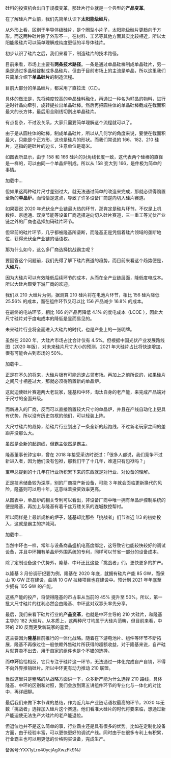 硅料的投资机会出自于规模变革，那硅片行业就是一个典型的**产品变革**。 

在了解硅片产业前，我们先简单认识下**太阳能级硅片**。 

从外形上看，区别于半导体级硅片，是个圈型小片子，太阳能级硅片更趋向于方形。而这两种硅片除了外形不一，在材料、工艺等其他方面其实比较相近，所以太阳能级硅片可以简单理解成纯度更低的半导体硅片。 

初步认识了硅片之后，我们来看下，制造硅片的技术路径。 

目前来看，市场上主要有**两条技术路径**。一条是通过单晶硅棒制成单晶硅片，另一条是通过多晶硅锭制成多晶硅片。但由于目前市场上的主流是单晶，所以这里我们只简单介绍下**单晶硅片**的制造流程。

目前大部分的单晶硅片，都采用了直拉法（CZ）。

具体的做法是，先将纯度较高的单晶硅料融化，再通过一种名为籽晶的物料，进行逆时针晶向牵引，旋转提拉出单晶硅棒。然后再把圆柱体的单晶硅棒截成在截面积最大的长方体，最后用金刚线切割出单晶硅片。 

有点复杂，不过没关系，大家只需要简单理解这个流程就可以了。 

由于是从圆柱体的硅棒，制成单晶硅片，所以从几何学的角度来说，要使在截面积最大，只能是个正方形，这也是硅片的形状。而我们常说的 166、182、210 硅片，这指的是硅片的边长，注意单位是毫米。

如图表所显示，由于 158 和 166 硅片的对角线长度一致，这代表两个硅棒的直径是一样的，可以由同一个单晶炉制成。所以从 158 变大到 166，是件极为简单的事情。 

加载中...

但如果这两种硅片尺寸差别过大，就无法通过简单的改造来完成，那就必须得购置全新的**单晶炉**。而恰恰是这点，导致了许多设备厂商逆向切入硅片赛道。 

如果要说 2020 年光伏全产业链最火热的环节，那肯定是硅片环节。不仅是上机数控、京运通、双良节能等设备厂商选择逆向切入硅片赛道，三一重工等光伏产业链之外的厂商也选择加码硅片环节。

但早前的硅片环节，几乎都被隆基所垄断，而隆基正是凭借着硅片领域的垄断地位，获得光伏全产业链的话语权。

那为什么如今，这么多厂商选择挑战霸主呢？ 

要回答这个问题前，我们先得了解下硅片赛道的趋势，而目前来看这个趋势便是，**大硅片**。 

因为大硅片可以有效降低后续环节的成本，从而在全产业链层面，降低度电成本。所以大硅片颇受下游厂商的欢迎。 

我们以 210 大硅片为例，据测算 210 硅片将在电池片环节，相比 156 硅片降低 25.56\% 的成本，而在组件环节又可以比 156 产品减少 16.8\% 的成本。

在最终的电站环节，相比 166 的产品再降低 4.1\% 的度电成本（LCOE ），因此大尺寸硅片对于度电成本的降低是显而易见的。 

未来硅片行业将全面进入大硅片的时代，也是产业上的一张明牌。 

虽然在 2020 年，大硅片市场占比合计仅有 4.5\%。但根据中国光伏产业发展路线图（2020 年版），对未来硅片尺寸大小的预测，2021 年大硅片占比将快速增加，很有可能会占到市场的 50\%。 

加载中...

正是在不久的将来，大硅片极有可能迅速占领市场。再加上之前所说的，如果硅片之间尺寸相差过大，那就必须得购置新的单晶炉。

这就迫使硅片赛道两大老玩家，隆基和中环，淘汰自身的老产能，来完成产品端对于尺寸的全面升级。

而新进入的厂商，反而可以直接购置较大尺寸的单晶炉，并且在产线自动化上更具有优势，所以没有历史包袱的他们，可以轻装上阵。 

大尺寸硅片的趋势，给硅片行业划出了一条全新的起跑线，不过新老玩家之间的差距并没那么大。 

虽然是全新的起跑线，但霸主依然是霸主。

隆基董事长钟宝申，曾在 2018 年接受采访时说过：「很多人都说，我们竞争不过新进入者，因为他们没有包袱，那我们干了十几年，难道只有包袱吗？」

宝申总提到的十几年在行业所积累下来的东西就是对行业、对设备的理解。

正是技术储备较为深厚，别的厂商投产新设备，可能 3 年就会面临更新换代的风险，隆基则可以用十年，这意味着投资效率更高。 

从图表中，单晶炉的相关专利可以看出，非设备厂商中唯一拥有单晶炉控制系统的便是隆基，再加上与隆基有着千丝万缕关系的连城数控帮衬。

所以同样是上最新规格的炉子，隆基却比那些「挑战者」们节省近 1/3 的初始投入，这就是霸主的护城河。 

加载中...

当然中环也一样，常年与设备商晶盛机电高度绑定，这导致它也能较快较好的调试设备，并且中环拥有单晶炉外围系统的专利，同样可以节省一部分的设备成本。 

除了定制设备这个优势外，隆基、中环还比这些「挑战者」们，更快更多的扩产。

以隆基 3 月份调研纪要为例，隆基在 2020 年底，就拥有硅片产能 85 GW，而保山 10 GW 正在建设，曲靖 10 GW 拉棒项目也在建设中。预计到 2021 年年底至少拥有 105 GW 的产能。 

这些产能的投产，将使得隆基的市占率从当前的 45\% 提升至 50\%。所以，第一批大尺寸硅片的红利必然会由隆基、中环这对双寡头率先分享。 

最后，我们来看下硅片行业的**产品变革**，也就是中环主导的 210 大硅片，和隆基主导的 182 大硅片。从本质上，这两种尺寸均属于大硅片范畴，但目前来看，中环的 210 反而更受新玩家的喜爱。 

这主要因为**隆基**目前推行的一体化战略。随着在下游电池片、组件等环节不断拓展，隆基不再像过往一般依赖外售硅片所获得的超额收益，对于隆基来说，自产硅片就算卖不出去，用于自家的组件也是个不错的选择。

而**中环**恰恰相反，它只专注于硅片这一环节，无法通过一体化完成自产自销，不得不向外界推销硅片。所以中环更有动力推动 210 联盟。 

当然这里只是粗略的从战略方面讲一下，众多新产能为什么选择 210 路线，具体隆基、中环的区别和对照，我们会放到第五讲组件环节的专业化与一体化的对比中，再详细聊。 

最后我们来做下本节课的总结，作为近几年产业链话语权最高的环节，2020 年无数「挑战者」选择加入硅片这个赛道。他们看准大硅片的时代将要来临，想通过新产能迫使无法生产大硅片的老产能退位。 

但退位也并不是这么简单的事，行业霸主还是具有很多的优势。比如在定制化设备方面，由于经验丰富，可以更快更好的调试产线。同时由于在很多专利上有积累，行业霸主也可以用更低的价格购买设备，完成生产。

  

备案号:YXX1yLrx40ycjAgXwzFk9NJ